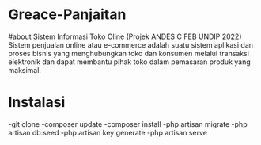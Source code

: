 # Greace-Panjaitan
#about
Sistem Informasi Toko Oline (Projek ANDES C FEB UNDIP 2022)
Sistem penjualan online atau e-commerce adalah suatu sistem aplikasi dan proses bisnis yang menghubungkan toko dan konsumen melalui transaksi elektronik dan dapat membantu pihak toko dalam pemasaran produk yang maksimal.
# Instalasi
-git clone
-composer update
-composer install
-php artisan migrate
-php artisan db:seed
-php artisan key:generate
-php artisan serve
